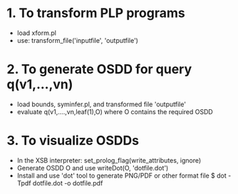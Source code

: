 # 1. To transform PLP programs
* load xform.pl
* use: transform_file('inputfile', 'outputfile')
# 2. To generate OSDD for query q(v1,...,vn) 
* load bounds, syminfer.pl, and transformed file 'outputfile'
* evaluate q(v1,....,vn,leaf(1),O) where O contains the required OSDD
# 3. To visualize OSDDs
* In the XSB interpreter:  set_prolog_flag(write_attributes, ignore)
* Generate OSDD O and use writeDot(O, 'dotfile.dot')
* Install and use 'dot' tool to generate PNG/PDF or other format file
$ dot -Tpdf dotfile.dot -o dotfile.pdf
